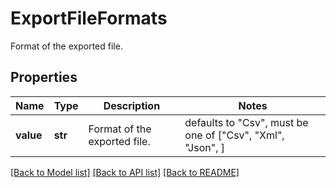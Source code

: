 # ExportFileFormats

Format of the exported file.
## Properties
Name | Type | Description | Notes
------------ | ------------- | ------------- | -------------
**value** | **str** | Format of the exported file. | defaults to "Csv",  must be one of ["Csv", "Xml", "Json", ]

[[Back to Model list]](../README.md#documentation-for-models) [[Back to API list]](../README.md#documentation-for-api-endpoints) [[Back to README]](../README.md)


